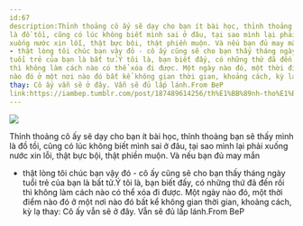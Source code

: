 ```yaml
---
id:67
description:Thỉnh thoảng cô ấy sẽ dạy cho bạn ít bài học, thỉnh thoảng bạn sẽ thấy mình
là đồ tồi, cũng có lúc không biết mình sai ở đâu, tại sao mình lại phải
xuống nước xin lỗi, thật bực bội, thật phiền muộn. Và nếu bạn đủ may mắn
- thật lòng tôi chúc bạn vậy đó - cô ấy cũng sẽ cho bạn thấy tháng ngày
tuổi trẻ của bạn là bất tử.Ý tôi là, bạn biết đấy, có những thứ đã đến rồi
thì không làm cách nào có thể xóa đi được. Một ngày nào đó, một thời điểm
nào đó ở một nơi nào đó bất kể không gian thời gian, khoảng cách, kỳ lạ
thay: Cô ấy vẫn sẽ ở đây. Vẫn sẽ đủ lấp lánh.From BeP
link:https://iambep.tumblr.com/post/187489614256/th%E1%BB%89nh-tho%E1%BA%A3ng-c%C3%B4-%E1%BA%A5y-s%E1%BA%BD-d%E1%BA%A1y-cho-b%E1%BA%A1n-%C3%ADt-b%C3%A0i-h%E1%BB%8Dc
---
```


![](https://64.media.tumblr.com/7cd674893b2f8414f581e90553177bc9/tumblr_pxbb9qZHRz1u3a9rjo1_640.gifv)

Thỉnh thoảng cô ấy sẽ dạy cho bạn ít bài học, thỉnh thoảng bạn sẽ thấy mình
là đồ tồi, cũng có lúc không biết mình sai ở đâu, tại sao mình lại phải
xuống nước xin lỗi, thật bực bội, thật phiền muộn. Và nếu bạn đủ may mắn
- thật lòng tôi chúc bạn vậy đó - cô ấy cũng sẽ cho bạn thấy tháng ngày
tuổi trẻ của bạn là bất tử.Ý tôi là, bạn biết đấy, có những thứ đã đến rồi
thì không làm cách nào có thể xóa đi được. Một ngày nào đó, một thời điểm
nào đó ở một nơi nào đó bất kể không gian thời gian, khoảng cách, kỳ lạ
thay: Cô ấy vẫn sẽ ở đây. Vẫn sẽ đủ lấp lánh.From BeP